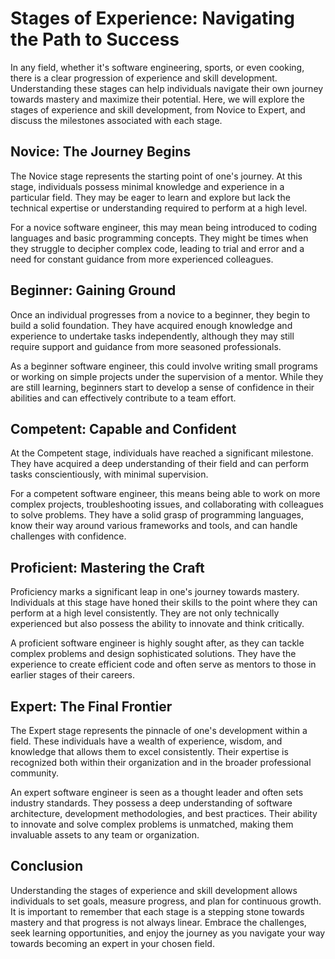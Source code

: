 # Stages of Experience: Navigating the Path to Success

In any field, whether it's software engineering, sports, or even cooking, there is a clear progression of experience and skill development. Understanding these stages can help individuals navigate their own journey towards mastery and maximize their potential. Here, we will explore the stages of experience and skill development, from Novice to Expert, and discuss the milestones associated with each stage.

## Novice: The Journey Begins

The Novice stage represents the starting point of one's journey. At this stage, individuals possess minimal knowledge and experience in a particular field. They may be eager to learn and explore but lack the technical expertise or understanding required to perform at a high level.

For a novice software engineer, this may mean being introduced to coding languages and basic programming concepts. They might be times when they struggle to decipher complex code, leading to trial and error and a need for constant guidance from more experienced colleagues.

## Beginner: Gaining Ground

Once an individual progresses from a novice to a beginner, they begin to build a solid foundation. They have acquired enough knowledge and experience to undertake tasks independently, although they may still require support and guidance from more seasoned professionals.

As a beginner software engineer, this could involve writing small programs or working on simple projects under the supervision of a mentor. While they are still learning, beginners start to develop a sense of confidence in their abilities and can effectively contribute to a team effort.

## Competent: Capable and Confident

At the Competent stage, individuals have reached a significant milestone. They have acquired a deep understanding of their field and can perform tasks conscientiously, with minimal supervision.

For a competent software engineer, this means being able to work on more complex projects, troubleshooting issues, and collaborating with colleagues to solve problems. They have a solid grasp of programming languages, know their way around various frameworks and tools, and can handle challenges with confidence.

## Proficient: Mastering the Craft

Proficiency marks a significant leap in one's journey towards mastery. Individuals at this stage have honed their skills to the point where they can perform at a high level consistently. They are not only technically experienced but also possess the ability to innovate and think critically.

A proficient software engineer is highly sought after, as they can tackle complex problems and design sophisticated solutions. They have the experience to create efficient code and often serve as mentors to those in earlier stages of their careers.

## Expert: The Final Frontier

The Expert stage represents the pinnacle of one's development within a field. These individuals have a wealth of experience, wisdom, and knowledge that allows them to excel consistently. Their expertise is recognized both within their organization and in the broader professional community.

An expert software engineer is seen as a thought leader and often sets industry standards. They possess a deep understanding of software architecture, development methodologies, and best practices. Their ability to innovate and solve complex problems is unmatched, making them invaluable assets to any team or organization.

## Conclusion

Understanding the stages of experience and skill development allows individuals to set goals, measure progress, and plan for continuous growth. It is important to remember that each stage is a stepping stone towards mastery and that progress is not always linear. Embrace the challenges, seek learning opportunities, and enjoy the journey as you navigate your way towards becoming an expert in your chosen field.